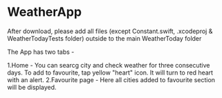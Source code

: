 # WeatherApp


After download, please add all files (except Constant.swift, .xcodeproj & WeatherTodayTests folder) outside to the main WeatherToday folder 

The App has two tabs -

1.Home - You can searcg city and check weather for three consecutive days. To add to favourite, tap yellow "heart" icon. It will turn to red heart with an alert.
2.Favourite page - Here all cities added to favourite section will be displayed.
